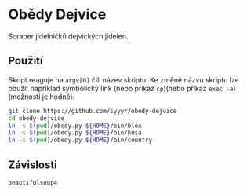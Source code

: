 # Obědy Dejvice

Scraper jídelníčků dejvických jídelen.

## Použití
Skript reaguje na `argv[0]` čili název skriptu. Ke změně názvu skriptu lze použít například symbolický link (nebo příkaz `cp`)(nebo příkaz `exec -a`)(možností je hodně).

```bash
git clone https://github.com/syyyr/obedy-dejvice
cd obedy-dejvice
ln -s $(pwd)/obedy.py ${HOME}/bin/blox
ln -s $(pwd)/obedy.py ${HOME}/bin/husa
ln -s $(pwd)/obedy.py ${HOME}/bin/country
```

## Závislosti
```
beautifulsoup4
```
